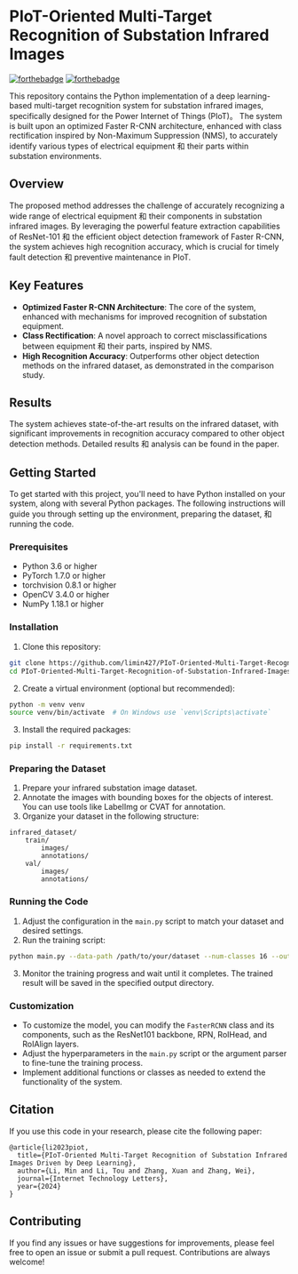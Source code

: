 # PIoT-Oriented Multi-Target Recognition of Substation Infrared Images

[![forthebadge](https://forthebadge.com/images/badges/built-with-love.svg)](https://forthebadge.com) [![forthebadge](https://forthebadge.com/images/badges/made-with-python.svg)](https://forthebadge.com)

This repository contains the Python implementation of a deep learning-based multi-target recognition system for substation infrared images, specifically designed for the Power Internet of Things (PIoT)。 The system is built upon an optimized Faster R-CNN architecture, enhanced with class rectification inspired by Non-Maximum Suppression (NMS), to accurately identify various types of electrical equipment 和 their parts within substation environments.

## Overview

The proposed method addresses the challenge of accurately recognizing a wide range of electrical equipment 和 their components in substation infrared images. By leveraging the powerful feature extraction capabilities of ResNet-101 和 the efficient object detection framework of Faster R-CNN, the system achieves high recognition accuracy, which is crucial for timely fault detection 和 preventive maintenance in PIoT.

## Key Features

- **Optimized Faster R-CNN Architecture**: The core of the system, enhanced with mechanisms for improved recognition of substation equipment.
- **Class Rectification**: A novel approach to correct misclassifications between equipment 和 their parts, inspired by NMS.
- **High Recognition Accuracy**: Outperforms other object detection methods on the infrared dataset, as demonstrated in the comparison study.


## Results

The system achieves state-of-the-art results on the infrared dataset, with significant improvements in recognition accuracy compared to other object detection methods. Detailed results 和 analysis can be found in the paper.


## Getting Started

To get started with this project, you'll need to have Python installed on your system, along with several Python packages. The following instructions will guide you through setting up the environment, preparing the dataset, 和 running the code.

### Prerequisites

- Python 3.6 or higher
- PyTorch 1.7.0 or higher
- torchvision 0.8.1 or higher
- OpenCV 3.4.0 or higher
- NumPy 1.18.1 or higher

### Installation

1. Clone this repository:

```bash
git clone https://github.com/limin427/PIoT-Oriented-Multi-Target-Recognition-of-Substation-Infrared-Images-Driven-by-Deep-Learning.git
cd PIoT-Oriented-Multi-Target-Recognition-of-Substation-Infrared-Images-Driven-by-Deep-Learning
```

2. Create a virtual environment (optional but recommended):

```bash
python -m venv venv
source venv/bin/activate  # On Windows use `venv\Scripts\activate`
```

3. Install the required packages:

```bash
pip install -r requirements.txt
```

### Preparing the Dataset

1. Prepare your infrared substation image dataset.
2. Annotate the images with bounding boxes for the objects of interest. You can use tools like LabelImg or CVAT for annotation.
3. Organize your dataset in the following structure:

```
infrared_dataset/
    train/
        images/
        annotations/
    val/
        images/
        annotations/
```


### Running the Code

1. Adjust the configuration in the `main.py` script to match your dataset and desired settings.
2. Run the training script:

```bash
python main.py --data-path /path/to/your/dataset --num-classes 16 --output-dir /path/to/save/outputs
```

3. Monitor the training progress and wait until it completes. The trained result will be saved in the specified output directory.

### Customization

- To customize the model, you can modify the `FasterRCNN` class and its components, such as the ResNet101 backbone, RPN, RoIHead, and RoIAlign layers.
- Adjust the hyperparameters in the `main.py` script or the argument parser to fine-tune the training process.
- Implement additional functions or classes as needed to extend the functionality of the system.

## Citation

If you use this code in your research, please cite the following paper:
```
@article{li2023piot,
  title={PIoT-Oriented Multi-Target Recognition of Substation Infrared Images Driven by Deep Learning},
  author={Li, Min and Li, Tou and Zhang, Xuan and Zhang, Wei},
  journal={Internet Technology Letters},
  year={2024}
}
```

## Contributing

If you find any issues or have suggestions for improvements, please feel free to open an issue or submit a pull request. Contributions are always welcome!
